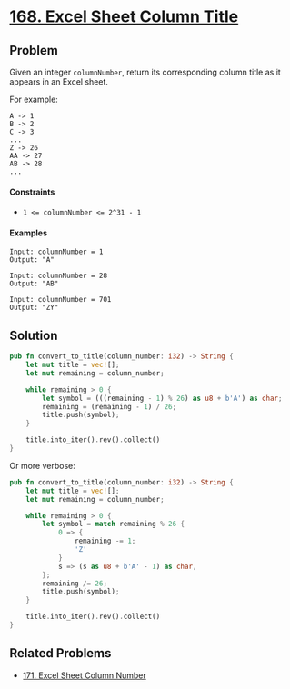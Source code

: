 # [168. Excel Sheet Column Title](https://leetcode.com/problems/excel-sheet-column-title/)

## Problem

Given an integer `columnNumber`, return its corresponding column title as it
appears in an Excel sheet.

For example:

```text
A -> 1
B -> 2
C -> 3
...
Z -> 26
AA -> 27
AB -> 28
...
```

#### Constraints

* `1 <= columnNumber <= 2^31 - 1`

#### Examples

```text
Input: columnNumber = 1
Output: "A"
```

```text
Input: columnNumber = 28
Output: "AB"
```

```text
Input: columnNumber = 701
Output: "ZY"
```

## Solution

```rust
pub fn convert_to_title(column_number: i32) -> String {
    let mut title = vec![];
    let mut remaining = column_number;

    while remaining > 0 {
        let symbol = (((remaining - 1) % 26) as u8 + b'A') as char;
        remaining = (remaining - 1) / 26;
        title.push(symbol);
    }

    title.into_iter().rev().collect()
}
```

Or more verbose:

```rust
pub fn convert_to_title(column_number: i32) -> String {
    let mut title = vec![];
    let mut remaining = column_number;

    while remaining > 0 {
        let symbol = match remaining % 26 {
            0 => {
                remaining -= 1;
                'Z'
            }
            s => (s as u8 + b'A' - 1) as char,
        };
        remaining /= 26;
        title.push(symbol);
    }

    title.into_iter().rev().collect()
}
```

## Related Problems

* [171. Excel Sheet Column Number](171%20-%20Excel%20Sheet%20Column%20Number.md)